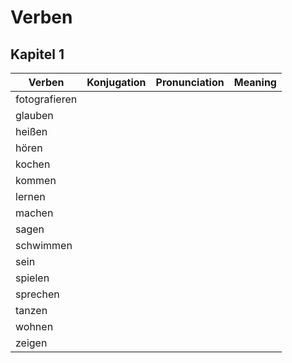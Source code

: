 # Verben

## Kapitel 1

| Verben        | Konjugation | Pronunciation | Meaning |
| ------------- | ----------- | ------------- | ------- |
| fotografieren |             |               |         |
| glauben       |             |               |         |
| heißen        |             |               |         |
| hören         |             |               |         |
| kochen        |             |               |         |
| kommen        |             |               |         |
| lernen        |             |               |         |
| machen        |             |               |         |
| sagen         |             |               |         |
| schwimmen     |             |               |         |
| sein          |             |               |         |
| spielen       |             |               |         |
| sprechen      |             |               |         |
| tanzen        |             |               |         |
| wohnen        |             |               |         |
| zeigen        |             |               |         |

